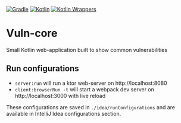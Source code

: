 [![Gradle](https://img.shields.io/badge/gradle-7.3.3-steelblue?logo=gradle)](https://gradle.org/)
[![Kotlin](https://img.shields.io/badge/kotlin-1.6.10-mediumpurple.svg?logo=kotlin)](http://kotlinlang.org)
[![Kotlin Wrappers](https://img.shields.io/badge/kotlin--wrappers-v0.0.1--pre.290--kotlin--1.6.10-orange.svg)](https://mvnrepository.com/artifact/org.jetbrains.kotlin-wrappers/kotlin-wrappers-bom)
# Vuln-core 

Small Kotlin web-application built to show common vulnerabilities


## Run configurations
- `server:run` will run a ktor web-server on http://localhost:8080
- `client:browserRun -t` will start a webpack dev server on http://localhost:3000 with live reload

These configurations are saved in `./idea/runConfigurations` and are available in IntelliJ Idea configurations section.
